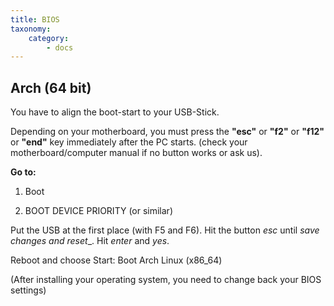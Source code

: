 ```yaml
---
title: BIOS
taxonomy:
    category:
        - docs
---
```


## Arch (64 bit)

You have to align the boot-start to your USB-Stick.

Depending on your motherboard, you must press the __"esc"__ or __"f2"__ or __"f12"__ or __"end"__ key immediately after the PC starts.
(check your motherboard/computer manual if no button works or ask us).

__Go to:__
1. Boot

2. BOOT DEVICE PRIORITY (or similar)

Put the USB at the first place (with F5 and F6). Hit the button _esc_ until _save changes and reset__. Hit _enter_ and _yes_.

Reboot and choose Start: Boot Arch Linux (x86_64)

(After installing your operating system, you need to change back your BIOS settings)
